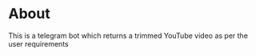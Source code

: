 <h1>About</h1>
This is a telegram bot which returns a trimmed YouTube video as per the user requirements
